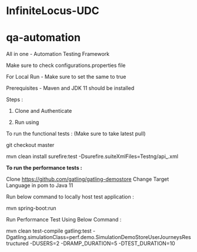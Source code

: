 # InfiniteLocus-UDC
# qa-automation

All in one - Automation Testing Framework

Make sure to check configurations.properties file

For Local Run - Make sure to set the same to true

Prerequisites - Maven and JDK 11 should be installed

Steps :

1. Clone and Authenticate

2. Run using

To run the functional tests : (Make sure to take latest pull)

git checkout master

mvn clean install surefire:test -Dsurefire.suiteXmlFiles=Testng/api_<project>.xml


**To run the performance tests :**

Clone https://github.com/gatling/gatling-demostore
Change Target Language in pom to Java 11

Run below command to locally host test application : 

mvn spring-boot:run

Run Performance Test Using Below Command :

mvn clean test-compile gatling:test -Dgatling.simulationClass=perf.demo.SimulationDemoStoreUserJourneysRestructured -DUSERS=2 -DRAMP_DURATION=5 -DTEST_DURATION=10


